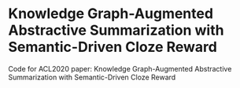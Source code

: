 # Knowledge Graph-Augmented Abstractive Summarization with Semantic-Driven Cloze Reward
Code for ACL2020 paper: Knowledge Graph-Augmented Abstractive Summarization with Semantic-Driven Cloze Reward
